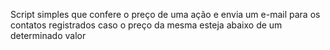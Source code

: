 Script simples que confere o preço de uma ação e envia um e-mail para os contatos registrados 
caso o preço da mesma esteja abaixo de um determinado valor
